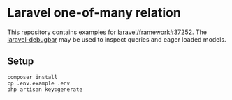 # Laravel one-of-many relation

This repository contains examples for [laravel/framework#37252](https://github.com/laravel/framework/pull/37252). The [laravel-debugbar](https://github.com/barryvdh/laravel-debugbar) may be used to inspect queries and eager loaded models.

## Setup

```shell
composer install
cp .env.example .env
php artisan key:generate
```
